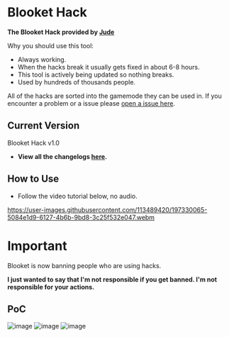 # Blooket Hack

**The Blooket Hack provided by [Jude](https://twitter.com/judergideon)**

Why you should use this tool:
- Always working.
- When the hacks break it usually gets fixed in about 6-8 hours.
- This tool is actively being updated so nothing breaks.
- Used by hundreds of thousands people.

All of the hacks are sorted into the gamemode they can be used in. If you encounter a problem or a issue please [open a issue here](https://github.com/vantr-o/Blooket/issues).

## Current Version

Blooket Hack v1.0

- **View all the changelogs [here](https://github.com/vantr-o/Blooket/blob/main/CHANGELOG.md).**

## How to Use
- Follow the video tutorial below, no audio.
 
https://user-images.githubusercontent.com/113489420/197330065-5084e1d9-6127-4b6b-9bd8-3c25f532e047.webm

# Important

Blooket is now banning people who are using hacks.

**I just wanted to say that I'm not responsible if you get banned. I'm not responsible for your actions.**

## PoC
![image](https://user-images.githubusercontent.com/73669084/148287287-44fd3b5f-43d9-49be-bf9f-7d445d366bfd.png)
![image](https://user-images.githubusercontent.com/73669084/148287302-8693c202-6968-4cf3-811f-05cbd0fd8b2f.png)
![image](https://user-images.githubusercontent.com/73669084/148287313-30793b91-b0d1-430b-879b-398a23b9b197.png)
